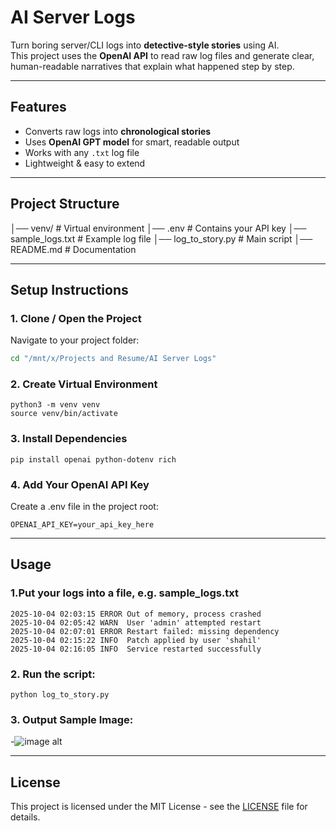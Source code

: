 # AI Server Logs 

Turn boring server/CLI logs into **detective-style stories** using AI.  
This project uses the **OpenAI API** to read raw log files and generate clear, human-readable narratives that explain what happened step by step.  

---

## Features
- Converts raw logs into **chronological stories**
- Uses **OpenAI GPT model** for smart, readable output
- Works with any `.txt` log file
- Lightweight & easy to extend  

---

## Project Structure
│── venv/ # Virtual environment
│── .env # Contains your API key
│── sample_logs.txt # Example log file
│── log_to_story.py # Main script
│── README.md # Documentation

---

## Setup Instructions

### 1. Clone / Open the Project

Navigate to your project folder:
```bash
cd "/mnt/x/Projects and Resume/AI Server Logs"
```

### 2. Create Virtual Environment

```
python3 -m venv venv
source venv/bin/activate
```
### 3. Install Dependencies

```
pip install openai python-dotenv rich
```
### 4. Add Your OpenAI API Key

Create a .env file in the project root:
```
OPENAI_API_KEY=your_api_key_here
```
---

## Usage

### 1.Put your logs into a file, e.g. sample_logs.txt

```
2025-10-04 02:03:15 ERROR Out of memory, process crashed
2025-10-04 02:05:42 WARN  User 'admin' attempted restart
2025-10-04 02:07:01 ERROR Restart failed: missing dependency
2025-10-04 02:15:22 INFO  Patch applied by user 'shahil'
2025-10-04 02:16:05 INFO  Service restarted successfully
```

### 2. Run the script:

```
python log_to_story.py
```

### 3. Output Sample Image:

-![image alt]()

---

## License

This project is licensed under the MIT License - see the [LICENSE](LICENSE) file for details.